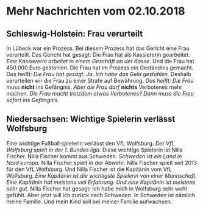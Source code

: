 # Mehr Nachrichten vom 02.10.2018


## Schleswig-Holstein: Frau verurteilt
In Lübeck war ein Prozess. Bei diesem Prozess hat das Gericht eine Frau verurteilt. Das Gericht hat gesagt: Die Frau hat als Kassiererin gearbeitet. 
*Eine Kassiererin arbeitet in einem Geschäft an der Kasse.* Und die Frau hat 450.000 Euro gestohlen. Die Frau hat im Prozess ein Geständnis gemacht. *Das heißt:* 
*Die Frau hat gesagt:* *Ja.* 
*Ich habe das Geld gestohlen.* Deshalb verurteilen wir die Frau zu einer Strafe auf Bewährung. *Das heißt:* 
*Die Frau muss* **nicht** ins Gefängnis. 
*Aber die Frau darf* **nichts** Verbotenes mehr machen. 
*Die Frau macht trotzdem etwas Verbotenes?* 
*Dann muss die Frau sofort ins Gefängnis.* 

## Niedersachsen: Wichtige Spielerin verlässt Wolfsburg
Eine wichtige Fußball·spielerin verlässt den VfL Wolfsburg. 
*Der VfL Wolfsburg spielt in der 1. Bundes·liga.* Diese wichtige Spielerin ist Nilla Fischer. Nilla Fischer kommt aus Schweden. 
*Schweden ist ein Land in Nord·europa.* Nilla Fischer spielt in der Abwehr. Nilla Fischer spielt seit 2013 für den VfL Wolfsburg. Und Nilla Fischer ist die Kapitänin vom VfL Wolfsburg. 
*Eine Kapitänin ist die wichtigste Spielerin von einer Mannschaft.* 
*Eine Kapitänin hat meistens viel Erfahrung.* 
*Und eine Kapitänin ist meistens sehr gut.* Nilla Fischer hat gesagt: Ich habe mich in Wolfsburg sehr wohl gefühlt. Aber jetzt will ich zurück nach Schweden. In Schweden ist nämlich meine Familie. Und mein Kind soll bei meiner Familie aufwachsen. 
